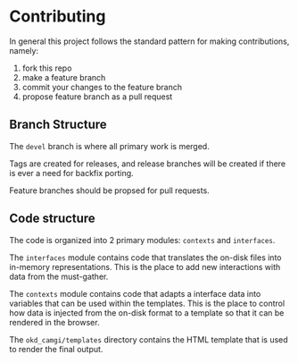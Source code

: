 # Contributing

In general this project follows the standard pattern for making contributions,
namely:

1. fork this repo
2. make a feature branch
3. commit your changes to the feature branch
4. propose feature branch as a pull request

## Branch Structure

The `devel` branch is where all primary work is merged.

Tags are created for releases, and release branches will be created if there
is ever a need for backfix porting.

Feature branches should be propsed for pull requests.

## Code structure

The code is organized into 2 primary modules: `contexts` and `interfaces`.

The `interfaces` module contains code that translates the on-disk files into
in-memory representations. This is the place to add new interactions with data
from the must-gather.

The `contexts` module contains code that adapts a interface data into variables
that can be used within the templates. This is the place to control how data
is injected from the on-disk format to a template so that it can be rendered
in the browser.

The `okd_camgi/templates` directory contains the HTML template that is used
to render the final output.
